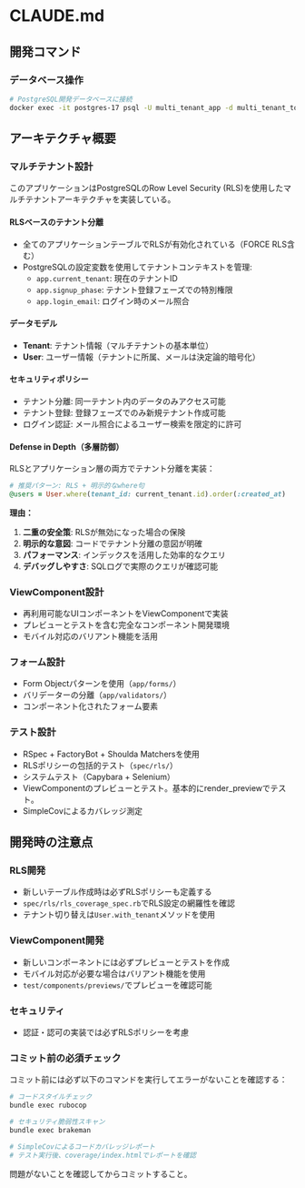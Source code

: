 # CLAUDE.md
## 開発コマンド

### データベース操作
```bash
# PostgreSQL開発データベースに接続
docker exec -it postgres-17 psql -U multi_tenant_app -d multi_tenant_todo_development
```

## アーキテクチャ概要

### マルチテナント設計
このアプリケーションはPostgreSQLのRow Level Security (RLS)を使用したマルチテナントアーキテクチャを実装している。

#### RLSベースのテナント分離
- 全てのアプリケーションテーブルでRLSが有効化されている（FORCE RLS含む）
- PostgreSQLの設定変数を使用してテナントコンテキストを管理:
  - `app.current_tenant`: 現在のテナントID
  - `app.signup_phase`: テナント登録フェーズでの特別権限
  - `app.login_email`: ログイン時のメール照合

#### データモデル
- **Tenant**: テナント情報（マルチテナントの基本単位）
- **User**: ユーザー情報（テナントに所属、メールは決定論的暗号化）

#### セキュリティポリシー
- テナント分離: 同一テナント内のデータのみアクセス可能
- テナント登録: 登録フェーズでのみ新規テナント作成可能
- ログイン認証: メール照合によるユーザー検索を限定的に許可

#### Defense in Depth（多層防御）
RLSとアプリケーション層の両方でテナント分離を実装：

```ruby
# 推奨パターン: RLS + 明示的なwhere句
@users = User.where(tenant_id: current_tenant.id).order(:created_at)
```

**理由：**
1. **二重の安全策**: RLSが無効になった場合の保険
2. **明示的な意図**: コードでテナント分離の意図が明確
3. **パフォーマンス**: インデックスを活用した効率的なクエリ
4. **デバッグしやすさ**: SQLログで実際のクエリが確認可能

### ViewComponent設計
- 再利用可能なUIコンポーネントをViewComponentで実装
- プレビューとテストを含む完全なコンポーネント開発環境
- モバイル対応のバリアント機能を活用

### フォーム設計
- Form Objectパターンを使用（`app/forms/`）
- バリデーターの分離（`app/validators/`）
- コンポーネント化されたフォーム要素

### テスト設計
- RSpec + FactoryBot + Shoulda Matchersを使用
- RLSポリシーの包括的テスト（`spec/rls/`）
- システムテスト（Capybara + Selenium）
- ViewComponentのプレビューとテスト。基本的にrender_previewでテスト。
- SimpleCovによるカバレッジ測定

## 開発時の注意点

### RLS開発
- 新しいテーブル作成時は必ずRLSポリシーも定義する
- `spec/rls/rls_coverage_spec.rb`でRLS設定の網羅性を確認
- テナント切り替えは`User.with_tenant`メソッドを使用

### ViewComponent開発
- 新しいコンポーネントには必ずプレビューとテストを作成
- モバイル対応が必要な場合はバリアント機能を使用
- `test/components/previews/`でプレビューを確認可能

### セキュリティ
- 認証・認可の実装では必ずRLSポリシーを考慮

### コミット前の必須チェック
コミット前には必ず以下のコマンドを実行してエラーがないことを確認する：

```bash
# コードスタイルチェック
bundle exec rubocop

# セキュリティ脆弱性スキャン
bundle exec brakeman

# SimpleCovによるコードカバレッジレポート
# テスト実行後、coverage/index.htmlでレポートを確認
```
問題がないことを確認してからコミットすること。
